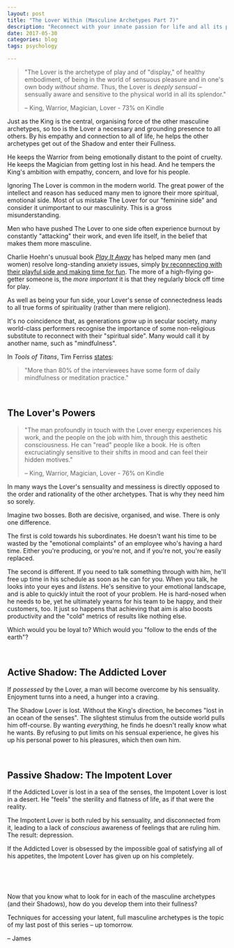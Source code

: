 ```yaml
---
layout: post
title: "The Lover Within (Masculine Archetypes Part 7)"
description: "Reconnect with your innate passion for life and all its pleasures."
date: 2017-05-30 
categories: blog
tags: psychology

---
```


> "The Lover is the archetype of play and of "display," of healthy embodiment, of being in the world of sensuous pleasure and in one's own body *without shame*. Thus, the Lover is *deeply sensual* – sensually aware and sensitive to the physical world in all its splendor."
>  
>  – King, Warrior, Magician, Lover - 73% on Kindle

Just as the King is the central, organising force of the other masculine archetypes, so too is the Lover a necessary and grounding presence to all others. By his empathy and connection to all of life, he helps the other archetypes get out of the Shadow and enter their Fullness.

He keeps the Warrior from being emotionally distant to the point of cruelty. He keeps the Magician from getting lost in his head. And he tempers the King's ambition with empathy, concern, and love for his people. 

Ignoring The Lover is common in the modern world. The great power of the intellect and reason has seduced many men to ignore their more spiritual, emotional side. Most of us mistake The Lover for our "feminine side" and consider it unimportant to our masculinity. This is a gross misunderstanding. 

Men who have pushed The Lover to one side often experience burnout by constantly "attacking" their work, and even life itself, in the belief that makes them more masculine. 

Charlie Hoehn's unusual book *[Play It Away](http://amzn.to/2rB6iwa)* has helped many men (and women) resolve long-standing anxiety issues, simply [by reconnecting with their playful side and making time for fun](http://tim.blog/2014/02/19/anxiety-attacks-2/#more-12085). The more of a high-flying go-getter someone is, the *more important* it is that they regularly block off time for play.

As well as being your fun side, your Lover's sense of connectedness leads to all true forms of spirituality (rather than mere religion). 

It's no coincidence that, as generations grow up in secular society, many world-class performers recognise the importance of some non-religious substitute to reconnect with their "spiritual side". Many would call it by another name, such as "mindfulness". 

In *Tools of Titans*, Tim Ferriss [states](http://tim.blog/2016/10/25/tools-of-titans/): 

> "More than 80% of the interviewees have some form of daily mindfulness or meditation practice."

&nbsp;

## The Lover's Powers
> "The man profoundly in touch with the Lover energy experiences his work, and the people on the job with him, through this aesthetic consciousness. He can "read" people like a book. He is often excruciatingly sensitive to their shifts in mood and can feel their hidden motives."
>  
>  – King, Warrior, Magician, Lover - 76% on Kindle

In many ways the Lover's sensuality and messiness is directly opposed to the order and rationality of the other archetypes. That is why they need him so sorely. 

Imagine two bosses. Both are decisive, organised, and wise. There is only one difference. 

The first is cold towards his subordinates. He doesn't want his time to be wasted by the "emotional complaints" of an employee who's having a hard time. Either you're producing, or you're not, and if you're not, you're easily replaced. 

The second is different. If you need to talk something through with him, he'll free up time in his schedule as soon as he can for you. When you talk, he looks into your eyes and *listens*. He's sensitive to your emotional landscape, and is able to quickly intuit the root of your problem. He is hard-nosed when he needs to be, yet he ultimately yearns for his team to be happy, and their customers, too. It just so happens that achieving that aim is also boosts productivity and the "cold" metrics of results like nothing else. 

Which would you be loyal to? Which would you "follow to the ends of the earth"?

&nbsp;

## Active Shadow: The Addicted Lover
If *possessed* by the Lover, a man will become overcome by his sensuality. Enjoyment turns into a need, a hunger into a craving. 

The Shadow Lover is lost. Without the King's direction, he becomes "lost in an ocean of the senses". The slightest stimulus from the outside world pulls him off-course. By wanting *everything*, he finds he doesn't really know what he wants. By refusing to put limits on his sensual experience, he gives his up his personal power to his pleasures, which then own him. 

&nbsp;

## Passive Shadow: The Impotent Lover
If the Addicted Lover is lost in a sea of the senses, the Impotent Lover is lost in a desert. He "feels" the sterility and flatness of life, as if that were the reality. 

The Impotent Lover is both ruled by his sensuality, and disconnected from it, leading to a lack of *conscious* awareness of feelings that are ruling him. The result: depression. 

If the Addicted Lover is obsessed by the impossible goal of satisfying all of his appetites, the Impotent Lover has given up on his completely. 

&nbsp;

&nbsp;

Now that you know what to look for in each of the masculine archetypes (and their Shadows), how do you develop them into their fullness? 

Techniques for accessing your latent, full masculine archetypes is the topic of my last post of this series – up tomorrow. 

– James 

&nbsp;

&nbsp;
